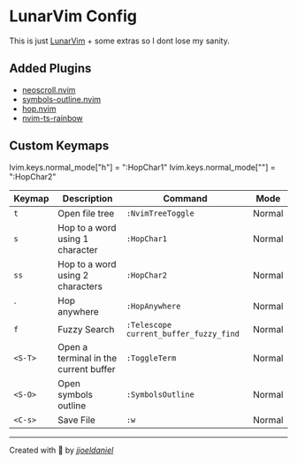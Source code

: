 # LunarVim Config

This is just [LunarVim](https://www.lunarvim.org/) + some extras so I dont lose my sanity.

## Added Plugins

- [neoscroll.nvim](https://github.com/karb94/neoscroll.nvim)
- [symbols-outline.nvim](https://github.com/simrat39/symbols-outline.nvim)
- [hop.nvim](https://github.com/phaazon/hop.nvim)
- [nvim-ts-rainbow](https://github.com/mrjones2014/nvim-ts-rainbow)

## Custom Keymaps
lvim.keys.normal_mode["h"] = ":HopChar1<cr>"
lvim.keys.normal_mode["<S-H>"] = ":HopChar2<cr>"

| Keymap  | Description                           | Command                                | Mode   |
| ------- | ------------------------------------- | -------------------------------------- | ------ |
| `t`     | Open file tree                        | `:NvimTreeToggle`                      | Normal |
| `s`     | Hop to a word using 1 character       | `:HopChar1`                            | Normal |
| `ss`    | Hop to a word using 2 characters      | `:HopChar2`                            | Normal |
| `<S-H>  | Hop anywhere                          | `:HopAnywhere`                         | Normal |
| `f`     | Fuzzy Search                          | `:Telescope current_buffer_fuzzy_find` | Normal |
| `<S-T>` | Open a terminal in the current buffer | `:ToggleTerm`                          | Normal |
| `<S-O>` | Open symbols outline                  | `:SymbolsOutline`                      | Normal |
| `<C-s>` | Save File                             | `:w`                                   | Normal |

---

Created with 💖 by [*jjoeldaniel*](https://github.com/jjoeldaniel)
